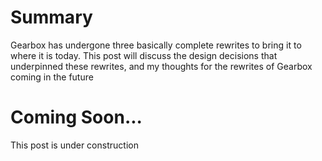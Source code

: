 # Summary

Gearbox has undergone three basically complete rewrites to bring it to where it
is today. This post will discuss the design decisions that underpinned these
rewrites, and my thoughts for the rewrites of Gearbox coming in the future

# Coming Soon...

This post is under construction
